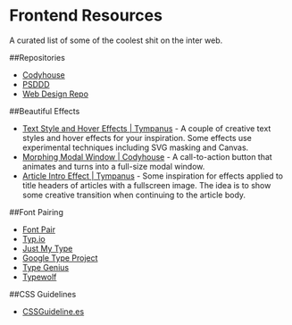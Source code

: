 # Frontend Resources
A curated list of some of the coolest shit on the inter web.

##Repositories
- [Codyhouse](http://codyhouse.co)
- [PSDDD](http://psddd.co)
- [Web Design Repo](http://www.webdesignrepo.com)

##Beautiful Effects

- [Text Style and Hover Effects | Tympanus](http://tympanus.net/codrops/2015/05/13/inspiration-for-text-styles-and-hover-effects/) - A couple of creative text styles and hover effects for your inspiration. Some effects use experimental techniques including SVG masking and Canvas.
- [Morphing Modal Window | Codyhouse](http://codyhouse.co/gem/morphing-modal-window/) - A call-to-action button that animates and turns into a full-size modal window.
- [Article Intro Effect | Tympanus](http://tympanus.net/codrops/2014/05/22/inspiration-for-article-intro-effects/) - Some inspiration for effects applied to title headers of articles with a fullscreen image. The idea is to show some creative transition when continuing to the article body.

##Font Pairing
- [Font Pair](http://fontpair.co/)
- [Typ.io](http://typ.io/)
- [Just My Type](http://justmytype.co/)
- [Google Type Project](http://femmebot.github.io/google-type/)
- [Type Genius](http://www.typegenius.com/)
- [Typewolf](http://www.typewolf.com)

##CSS Guidelines
- [CSSGuideline.es](http://cssguidelin.es/)

